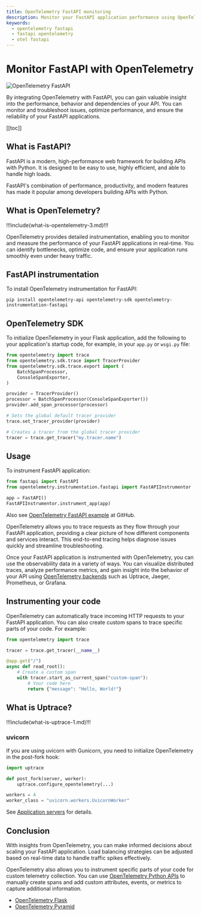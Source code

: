 ```yaml
---
title: OpenTelemetry FastAPI monitoring
description: Monitor your FastAPI application performance using OpenTelemetry FastAPI instrumentation.
keywords:
  - opentelemetry fastapi
  - fastapi opentelemetry
  - otel fastapi
---
```


# Monitor FastAPI with OpenTelemetry

![OpenTelemetry FastAPI](/cover/opentelemetry-fastapi.png)

By integrating OpenTelemetry with FastAPI, you can gain valuable insight into the performance, behavior and dependencies of your API. You can monitor and troubleshoot issues, optimize performance, and ensure the reliability of your FastAPI applications.

[[toc]]

## What is FastAPI?

FastAPI is a modern, high-performance web framework for building APIs with Python. It is designed to be easy to use, highly efficient, and able to handle high loads.

FastAPI's combination of performance, productivity, and modern features has made it popular among developers building APIs with Python.

## What is OpenTelemetry?

!!!include(what-is-opentelemetry-3.md)!!!

OpenTelemetry provides detailed instrumentation, enabling you to monitor and measure the performance of your FastAPI applications in real-time. You can identify bottlenecks, optimize code, and ensure your application runs smoothly even under heavy traffic.

## FastAPI instrumentation

To install OpenTelemetry instrumentation for FastAPI:

```shell
pip install opentelemetry-api opentelemetry-sdk opentelemetry-instrumentation-fastapi
```

## OpenTelemetry SDK

To initialize OpenTelemetry in your Flask application, add the following to your application's startup code, for example, in your `app.py` or `wsgi.py` file:

```python
from opentelemetry import trace
from opentelemetry.sdk.trace import TracerProvider
from opentelemetry.sdk.trace.export import (
    BatchSpanProcessor,
    ConsoleSpanExporter,
)

provider = TracerProvider()
processor = BatchSpanProcessor(ConsoleSpanExporter())
provider.add_span_processor(processor)

# Sets the global default tracer provider
trace.set_tracer_provider(provider)

# Creates a tracer from the global tracer provider
tracer = trace.get_tracer("my.tracer.name")
```

## Usage

To instrument FastAPI application:

```python
from fastapi import FastAPI
from opentelemetry.instrumentation.fastapi import FastAPIInstrumentor

app = FastAPI()
FastAPIInstrumentor.instrument_app(app)
```

Also see [OpenTelemetry FastAPI example](https://github.com/uptrace/uptrace-python/tree/master/example/fastapi) at GitHub.

OpenTelemetry allows you to trace requests as they flow through your FastAPI application, providing a clear picture of how different components and services interact. This end-to-end tracing helps diagnose issues quickly and streamline troubleshooting.

Once your FastAPI application is instrumented with OpenTelemetry, you can use the observability data in a variety of ways. You can visualize distributed traces, analyze performance metrics, and gain insight into the behavior of your API using [OpenTelemetry backends](https://uptrace.dev/blog/opentelemetry-backend.html) such as Uptrace, Jaeger, Prometheus, or Grafana.

## Instrumenting your code

OpenTelemetry can automatically trace incoming HTTP requests to your FastAPI application. You can also create custom spans to trace specific parts of your code. For example:

```python
from opentelemetry import trace

tracer = trace.get_tracer(__name__)

@app.get("/")
async def read_root():
    # Create a custom span
    with tracer.start_as_current_span("custom-span"):
        # Your code here
        return {"message": "Hello, World!"}
```

## What is Uptrace?

!!!include(what-is-uptrace-1.md)!!!

### uvicorn

If you are using uvicorn with Gunicorn, you need to initialize OpenTelemetry in the post-fork hook:

```python
import uptrace

def post_fork(server, worker):
    uptrace.configure_opentelemetry(...)

workers = 4
worker_class = "uvicorn.workers.UvicornWorker"
```

See [Application servers](../opentelemetry-python.md#application-servers) for details.

## Conclusion

With insights from OpenTelemetry, you can make informed decisions about scaling your FastAPI application. Load balancing strategies can be adjusted based on real-time data to handle traffic spikes effectively.

OpenTelemetry also allows you to instrument specific parts of your code for custom telemetry collection. You can use [OpenTelemetry Python APIs](https://uptrace.dev/opentelemetry/python-tracing.html) to manually create spans and add custom attributes, events, or metrics to capture additional information.

- [OpenTelemetry Flask](opentelemetry-flask.md)
- [OpenTelemetry Pyramid](opentelemetry-pyramid.md)
